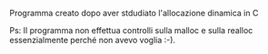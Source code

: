 Programma creato dopo aver stdudiato l'allocazione dinamica in C

Ps: Il programma non effettua controlli sulla malloc e sulla realloc essenzialmente perché non avevo voglia :-).
